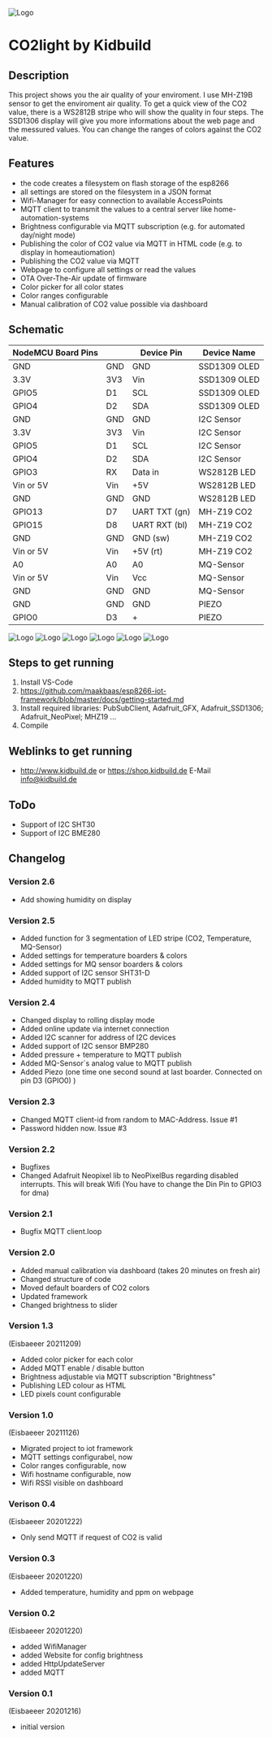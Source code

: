 ![Logo](pics/Würfel.jpg)
# CO2light by Kidbuild

## Description
This project shows you the air quality of your enviroment. I use MH-Z19B sensor to get the enviroment air quality.
To get a quick view of the CO2 value, there is a WS2812B stripe who will show the quality in four steps. The SSD1306 display 
will give you more informations about the web page and the messured values. You can change the ranges of colors against the CO2 value. 

## Features
- the code creates a filesystem on flash storage of the esp8266
- all settings are stored on the filesystem in a JSON format
- Wifi-Manager for easy connection to available AccessPoints
- MQTT client to transmit the values to a central server like home-automation-systems
- Brightness configurable via MQTT subscription (e.g. for automated day/night mode)
- Publishing the color of CO2 value via MQTT in HTML code (e.g. to display in homeautiomation)
- Publishing the CO2 value via MQTT
- Webpage to configure all settings or read the values
- OTA Over-The-Air update of firmware
- Color picker for all color states
- Color ranges configurable
- Manual calibration of CO2 value possible via dashboard

## Schematic

| NodeMCU Board Pins |     | Device Pin         | Device Name  |   
|--------------------|-----|--------------------|--------------|   
| GND                | GND | GND                | SSD1309 OLED |   
| 3.3V               | 3V3 | Vin                | SSD1309 OLED |   
| GPIO5              | D1  | SCL                | SSD1309 OLED |   
| GPIO4              | D2  | SDA                | SSD1309 OLED |
| GND                | GND | GND                | I2C Sensor   |   
| 3.3V               | 3V3 | Vin                | I2C Sensor   |   
| GPIO5              | D1  | SCL                | I2C Sensor   |   
| GPIO4              | D2  | SDA                | I2C Sensor   |   
| GPIO3              | RX  | Data in            | WS2812B LED  |   
| Vin or 5V          | Vin | +5V                | WS2812B LED  |
| GND                | GND | GND                | WS2812B LED  |
| GPIO13             | D7  | UART TXT (gn)      | MH-Z19 CO2   |
| GPIO15             | D8  | UART RXT (bl)      | MH-Z19 CO2   |
| GND                | GND | GND (sw)           | MH-Z19 CO2   |
| Vin or 5V          | Vin | +5V (rt)           | MH-Z19 CO2   |
| A0                 | A0  | A0                 | MQ-Sensor    |
| Vin or 5V          | Vin | Vcc                | MQ-Sensor    |
| GND                | GND | GND                | MQ-Sensor    |
| GND                | GND | GND                | PIEZO        |
| GPIO0              | D3  | +                  | PIEZO        |


![Logo](pics/logo.jpg)
![Logo](pics/red.jpg)
![Logo](pics/sensor.jpg)
![Logo](pics/Config.jpg)
![Logo](pics/dashboard.jpg)
![Logo](pics/iobroker-mqtt.jpg)

## Steps to get running
1. Install VS-Code
2. https://github.com/maakbaas/esp8266-iot-framework/blob/master/docs/getting-started.md
3. Install required libraries: PubSubClient, Adafruit_GFX, Adafruit_SSD1306; Adafruit_NeoPixel; MHZ19 ... 
4. Compile


## Weblinks to get running
- http://www.kidbuild.de or https://shop.kidbuild.de
E-Mail info@kidbuild.de

## ToDo
- Support of I2C SHT30
- Support of I2C BME280

## Changelog 

### Version 2.6
- Add showing humidity on display

### Version 2.5
- Added function for 3 segmentation of LED stripe (CO2, Temperature, MQ-Sensor)
- Added settings for temperature boarders & colors
- Added settings for MQ sensor boarders & colors
- Added support of I2C sensor SHT31-D
- Added humidity to MQTT publish

### Version 2.4
- Changed display to rolling display mode
- Added online update via internet connection
- Added I2C scanner for address of I2C devices
- Added support of I2C sensor BMP280
- Added pressure + temperature to MQTT publish
- Added MQ-Sensor´s analog value to MQTT publish
- Added Piezo (one time one second sound at last boarder. Connected on pin D3 (GPIO0) )

### Version 2.3
- Changed MQTT client-id from random to MAC-Address. Issue #1
- Password hidden now. Issue #3

### Version 2.2
- Bugfixes
- Changed Adafruit Neopixel lib to NeoPixelBus regarding disabled interrupts. This will break Wifi (You have to change the Din Pin to GPIO3 for dma)

### Version 2.1
- Bugfix MQTT client.loop

### Version 2.0   
- Added manual calibration via dashboard (takes 20 minutes on fresh air)
- Changed structure of code
- Moved default boarders of CO2 colors
- Updated framework
- Changed brightness to slider


### Version 1.3   
(Eisbaeeer 20211209)
- Added color picker for each color
- Added MQTT enable / disable button
- Brightness adjustable via MQTT subscription "Brightness"
- Publishing LED colour as HTML 
- LED pixels count configurable

### Version 1.0
(Eisbaeeer 20211126)
- Migrated project to iot framework   
- MQTT settings configurabel, now
- Color ranges configurable, now
- Wifi hostname configurable, now
- Wifi RSSI visible on dashboard

### Verison 0.4
(Eisbaeeer 20201222)   
- Only send MQTT if request of CO2 is valid

### Version 0.3
(Eisbaeeer 20201220)   
- Added temperature, humidity and ppm on webpage

### Version 0.2 
(Eisbaeeer 20201220)   
- added WifiManager
- added Website for config brightness
- added HttpUpdateServer
- added MQTT

### Version 0.1 
(Eisbaeeer 20201216)   
- initial version
